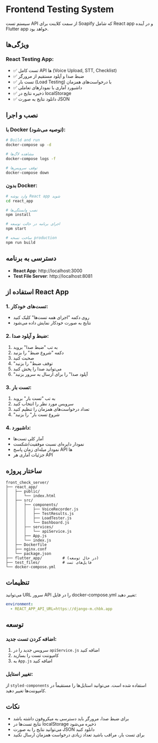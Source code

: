 # Frontend Testing System

سیستم تست API از سمت کلاینت برای Soapify که شامل React app و در آینده Flutter app خواهد بود.

## ویژگی‌ها

### React Testing App:
- ✅ تست کامل API ها (Voice Upload, STT, Checklist)
- ✅ ضبط صدا و آپلود مستقیم از مرورگر
- ✅ تست بار (Load Testing) با درخواست‌های همزمان
- ✅ داشبورد آماری با نمودارهای تعاملی
- ✅ ذخیره نتایج در localStorage
- ✅ دانلود نتایج به صورت JSON

## نصب و اجرا

### با Docker (توصیه می‌شود):

```bash
# Build and run
docker-compose up -d

# مشاهده لاگ‌ها
docker-compose logs -f

# توقف سرویس‌ها
docker-compose down
```

### بدون Docker:

```bash
# وارد پوشه React app شوید
cd react_app

# نصب وابستگی‌ها
npm install

# اجرای برنامه در حالت توسعه
npm start

# ساخت نسخه production
npm run build
```

## دسترسی به برنامه

- **React App**: http://localhost:3000
- **Test File Server**: http://localhost:8081

## استفاده از React App

### 1. تست‌های خودکار:
- روی دکمه "اجرای همه تست‌ها" کلیک کنید
- نتایج به صورت خودکار نمایش داده می‌شود

### 2. ضبط و آپلود صدا:
1. به تب "ضبط صدا" بروید
2. دکمه "شروع ضبط" را بزنید
3. صحبت کنید
4. "توقف ضبط" را بزنید
5. می‌توانید صدا را پخش کنید
6. "آپلود صدا" را برای ارسال به سرور بزنید

### 3. تست بار:
1. به تب "تست بار" بروید
2. سرویس مورد نظر را انتخاب کنید
3. تعداد درخواست‌های همزمان را تنظیم کنید
4. "شروع تست بار" را بزنید

### 4. داشبورد:
- آمار کلی تست‌ها
- نمودار دایره‌ای نسبت موفقیت/شکست
- نمودار میله‌ای زمان پاسخ API ها
- جزئیات آماری هر API

## ساختار پروژه

```
front_check_server/
├── react_app/
│   ├── public/
│   │   └── index.html
│   ├── src/
│   │   ├── components/
│   │   │   ├── VoiceRecorder.js
│   │   │   ├── TestResults.js
│   │   │   ├── LoadTester.js
│   │   │   └── Dashboard.js
│   │   ├── services/
│   │   │   └── apiService.js
│   │   ├── App.js
│   │   └── index.js
│   ├── Dockerfile
│   ├── nginx.conf
│   └── package.json
├── flutter_app/         # (در حال توسعه)
├── test_files/          # فایل‌های تست
└── docker-compose.yml
```

## تنظیمات

می‌توانید URL سرور API را در فایل docker-compose.yml تغییر دهید:

```yaml
environment:
  - REACT_APP_API_URL=https://django-m.chbk.app
```

## توسعه

### اضافه کردن تست جدید:

1. سرویس جدید را در `apiService.js` اضافه کنید
2. کامپوننت تست را بسازید
3. به `App.js` اضافه کنید

### تغییر استایل:

از `styled-components` استفاده شده است. می‌توانید استایل‌ها را مستقیماً در کامپوننت‌ها تغییر دهید.

## نکات

- برای ضبط صدا، مرورگر باید دسترسی به میکروفون داشته باشد
- نتایج تست‌ها در localStorage ذخیره می‌شود
- می‌توانید نتایج را به صورت JSON دانلود کنید
- برای تست بار، مراقب باشید تعداد زیادی درخواست همزمان ارسال نکنید